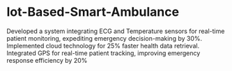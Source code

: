 # Iot-Based-Smart-Ambulance
Developed a system integrating ECG and Temperature sensors for real-time patient monitoring, expediting emergency decision-making by 30%. Implemented cloud technology for 25% faster health data retrieval. Integrated GPS for real-time patient tracking, improving emergency response efficiency by 20%
